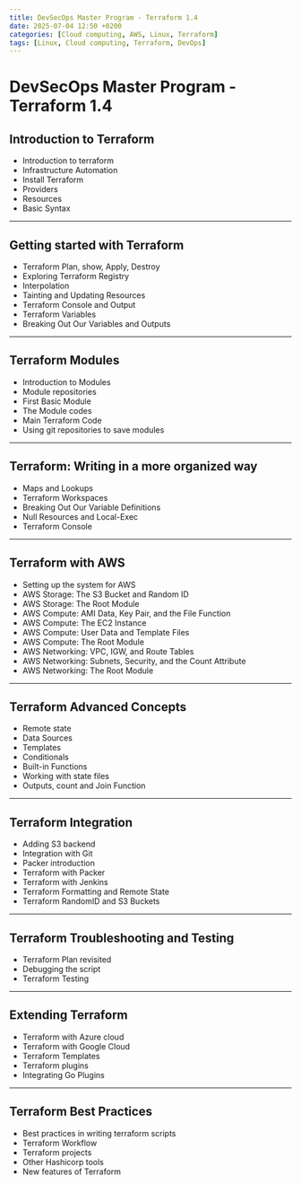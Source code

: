 ```yaml
---
title: DevSecOps Master Program - Terraform 1.4
date: 2025-07-04 12:50 +0200
categories: [Cloud computing, AWS, Linux, Terraform]
tags: [Linux, Cloud computing, Terraform, DevOps]
---
```


# DevSecOps Master Program - Terraform 1.4

## Introduction to Terraform
- Introduction to terraform
- Infrastructure Automation
- Install Terraform
- Providers
- Resources
- Basic Syntax

---

## Getting started with Terraform
- Terraform Plan, show, Apply, Destroy
- Exploring Terraform Registry
- Interpolation
- Tainting and Updating Resources
- Terraform Console and Output
- Terraform Variables
- Breaking Out Our Variables and Outputs

---

## Terraform Modules
- Introduction to Modules
- Module repositories
- First Basic Module
- The Module codes
- Main Terraform Code
- Using git repositories to save modules

---

## Terraform: Writing in a more organized way
- Maps and Lookups
- Terraform Workspaces
- Breaking Out Our Variable Definitions
- Null Resources and Local-Exec
- Terraform Console

---

## Terraform with AWS
- Setting up the system for AWS
- AWS Storage: The S3 Bucket and Random ID
- AWS Storage: The Root Module
- AWS Compute: AMI Data, Key Pair, and the File Function
- AWS Compute: The EC2 Instance
- AWS Compute: User Data and Template Files
- AWS Compute: The Root Module
- AWS Networking: VPC, IGW, and Route Tables
- AWS Networking: Subnets, Security, and the Count Attribute
- AWS Networking: The Root Module

---

## Terraform Advanced Concepts
- Remote state
- Data Sources
- Templates
- Conditionals
- Built-in Functions
- Working with state files
- Outputs, count and Join Function

---

## Terraform Integration
- Adding S3 backend
- Integration with Git
- Packer introduction
- Terraform with Packer
- Terraform with Jenkins
- Terraform Formatting and Remote State
- Terraform RandomID and S3 Buckets

---

## Terraform Troubleshooting and Testing
- Terraform Plan revisited
- Debugging the script
- Terraform Testing

---

## Extending Terraform
- Terraform with Azure cloud
- Terraform with Google Cloud
- Terraform Templates
- Terraform plugins
- Integrating Go Plugins

---

## Terraform Best Practices
- Best practices in writing terraform scripts
- Terraform Workflow
- Terraform projects
- Other Hashicorp tools
- New features of Terraform
